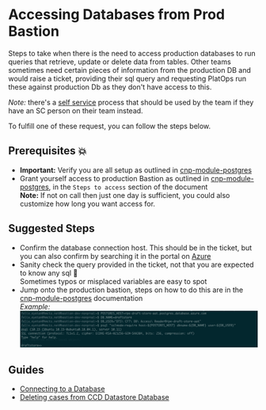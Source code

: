 # Accessing Databases from Prod Bastion

Steps to take when there is the need to access production databases to run queries that retrieve, update or delete data from tables.
Other teams sometimes need certain pieces of information from the production DB and would raise
a ticket, providing their sql query and requesting PlatOps run these against
production Db as they don't have access to this.

*Note:* there's a [self service](https://tools.hmcts.net/confluence/display/DTSPO/%5BSelf-Service%5D+Database) process that should be used by the team if they have an SC person on their team instead.

To fulfill one of these request, you can follow the steps below.

## Prerequisites 💥
* **Important:** Verify you are all setup as outlined in [cnp-module-postgres](https://github.com/hmcts/cnp-module-postgres#production)
* Grant yourself access to production Bastion as outlined in [cnp-module-postgres](https://github.com/hmcts/cnp-module-postgres#production), in the `Steps to access` section of the document <br>
  **Note:** If not on call then just one day is sufficient, you could also customize how long you want access for.

## Suggested Steps

* Confirm the database connection host. This should be in the ticket, but you can also confirm by searching it in the portal on [Azure](https://portal.azure.com/#home) <br>
* Sanity check the query provided in the ticket, not that you are expected to know any sql 🤥 <br>
  Sometimes typos or misplaced variables are easy to spot
* Jump onto the production bastion, steps on how to do this are in the [cnp-module-postgres](https://github.com/hmcts/cnp-module-postgres#production)  documentation <br>
  _Example:_<br>
  ![Connecting to DB](images/connecting.png)

## Guides
- [Connecting to a Database](executing-queries.md)
- [Deleting cases from CCD Datastore Database](deleting-cases-from-ccd-datastore.md)